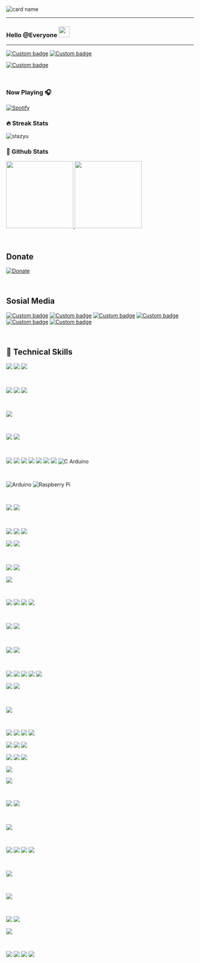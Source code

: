 ![card name](https://cardivo.vercel.app/api?name=Jefri%20Herdi%20Triyanto%20&description=%F0%9F%91%8B%20I%27m%20Jefri%20Herdi%20Triyanto%20%f0%9f%91%a6.%20I%20serve%20as%20a%20director%20of%20PT.%20Rakatama%20Cipta%20Semesta,%20majored%20in%20Civil%20Engineering%20but%20I%20have%20hobbies%20about%20Programming%20and%20Music%20%3A%29%20.%20I%20work%20with%20the%20latest%20Front-end%20frameworks%20like%20React.%20And%20I%20also%20created%20a%20Back-end%20PHP%20Framework%20called%20Nusa%20Bangsa.%20If%20you%20like%20my%20Back-end,%20make%20sure%20to%20%E2%AD%90%20the%20github%20repository%20to%20make%20it%20easier%20for%20other%20users%20to%20find.%20Thank%20you%20%F0%9F%92%8C%20&image=https://avatars.githubusercontent.com/u/35704193?s=400&u=7ca99bd2bf13235737403b99fb1dfe77388c7d2d&v=4&backgroundColor=%23ecf0f1&instagram=jefripunza&linkedin=Jefri%20Herdi%20Triyanto&github=jefripunza&twitter=jefripunza&pattern=leaf&colorPattern=%23eaeaea)

---

### Hello @Everyone <img src="https://github.com/TheDudeThatCode/TheDudeThatCode/blob/master/Assets/Hi.gif" width="29px">

---

[![Custom badge](https://img.shields.io/endpoint?style=for-the-badge&url=https%3A%2F%2Fjefripunza-youtube-channel-badge.vercel.app%2Fapi%2Fsubscriber)](https://www.youtube.com/user/jefripunza/videos/)
[![Custom badge](https://img.shields.io/endpoint?style=for-the-badge&url=https%3A%2F%2Fjefripunza-youtube-channel-badge.vercel.app%2Fapi%2Fviews)](https://www.youtube.com/user/jefripunza/videos/)

<!-- [![Custom badge](https://img.shields.io/endpoint?style=for-the-badge&url=https%3A%2F%2Fjefripunza-youtube-channel-badge.vercel.app%2Fapi%2Fcomments)](https://www.youtube.com/user/jefripunza/videos/) -->

[![Custom badge](https://img.shields.io/endpoint?style=for-the-badge&url=https%3A%2F%2Fjefripunza-youtube-channel-badge.vercel.app%2Fapi%2Fvideos)](https://www.youtube.com/user/jefripunza/videos/)


</br>


### Now Playing 🎧

[![Spotify](https://github-readme-remake.vercel.app/api/spotify)](https://open.spotify.com/user/31ly22wkgjzxbiamu7fpeaprqbsm)
<br/>

### 🔥 Streak Stats
<p align="left"><img align="center" src="https://github-readme-streak-stats.herokuapp.com/?user=jefripunza&theme=algolia" alt="stazyu" /></p>

### 📄 Github Stats
<p align="left">
<a href="https://github.com/jefripunza">
  <img height="180em" src="https://github-readme-stats-eight-theta.vercel.app/api?username=jefripunza&show_icons=true&theme=algolia&include_all_commits=true&count_private=true"/>
  <img height="180em" src="https://github-readme-stats-eight-theta.vercel.app/api/top-langs/?username=jefripunza&layout=compact&langs_count=8&theme=algolia"/>
</a>
</p>


</br>


## Donate

[![Donate](https://img.shields.io/badge/paypal-%2300457C.svg?&style=for-the-badge&logo=paypal&logoColor=white)](https://www.paypal.com/paypalme/jefripunza)

</br>

## Sosial Media

[![Custom badge](https://img.shields.io/badge/youtube-%23FF0000.svg?&style=for-the-badge&logo=youtube&logoColor=white)](https://www.youtube.com/user/jefripunza/)
[![Custom badge](https://img.shields.io/badge/instagram-%23E4405F.svg?&style=for-the-badge&logo=instagram&logoColor=white)](https://www.instagram.com/jefripunza/)
[![Custom badge](https://img.shields.io/badge/facebook-%231877F2.svg?&style=for-the-badge&logo=facebook&logoColor=white)](https://fb.com/jefripunza/)
[![Custom badge](https://img.shields.io/badge/twitter-%231DA1F2.svg?&style=for-the-badge&logo=twitter&logoColor=white)](https://twitter.com/jefripunza/)
[![Custom badge](https://img.shields.io/badge/linkedin-%230077B5.svg?&style=for-the-badge&logo=linkedin&logoColor=white)](https://www.linkedin.com/in/jefri-herdi-triyanto-ba76a8106/)
[![Custom badge](https://img.shields.io/badge/Website-FF7139?style=for-the-badge&logo=Firefox-Browser&logoColor=white)](https://jefripunza.vercel.app/)


<!-- **jefripunza/jefripunza** is a ✨ _special_ ✨ repository because its `README.md` (this file) appears on your GitHub profile.

Here are some ideas to get you started:

- 🔭 I’m currently working on ...
- 🌱 I’m currently learning ...
- 👯 I’m looking to collaborate on ...
- 🤔 I’m looking for help with ...
- 💬 Ask me about ...
- 📫 How to reach me: ...
- 😄 Pronouns: ...
- ⚡ Fun fact: ... -->


</br>

## 💼 Technical Skills

![](https://img.shields.io/badge/Codewars-B1361E?style=for-the-badge&logo=codewars&logoColor=grey)
![](https://img.shields.io/badge/-Hackerrank-2EC866?style=for-the-badge&logo=HackerRank&logoColor=white)
![](https://img.shields.io/badge/GeeksforGeeks-gray?style=for-the-badge&logo=geeksforgeeks&logoColor=35914c)

</br>

![](https://img.shields.io/badge/Visual%20Studio%20Code-0078d7.svg?style=for-the-badge&logo=visual-studio-code&logoColor=white)
![](https://img.shields.io/badge/Android%20Studio-3DDC84.svg?style=for-the-badge&logo=android-studio&logoColor=white)
![](https://img.shields.io/badge/Replit-DD1200?style=for-the-badge&logo=Replit&logoColor=white)

</br>

![](https://img.shields.io/badge/ESLint-4B3263?style=for-the-badge&logo=eslint&logoColor=white)

</br>

![](https://img.shields.io/badge/Trello-%23026AA7.svg?style=for-the-badge&logo=Trello&logoColor=white)
![](https://img.shields.io/badge/jira-%230A0FFF.svg?style=for-the-badge&logo=jira&logoColor=white)

</br>

![](https://img.shields.io/badge/Code-HTML5-informational?style=flat&logo=HTML5&color=E34F26)
![](https://img.shields.io/badge/Style-CSS3-informational?style=flat&logo=CSS3&color=1572B6)
![](https://img.shields.io/badge/Code-JavaScript-informational?style=flat&logo=JavaScript&color=F7DF1E)
![](https://img.shields.io/badge/typescript-%23007ACC.svg?style=for-the-badge&logo=typescript&logoColor=white)
![](https://img.shields.io/badge/go-%2300ADD8.svg?style=for-the-badge&logo=go&logoColor=white)
![](https://img.shields.io/badge/python-3670A0?style=for-the-badge&logo=python&logoColor=ffdd54)
![](https://img.shields.io/badge/php-%23777BB4.svg?style=for-the-badge&logo=php&logoColor=white)
![C Arduino](https://img.shields.io/badge/c-%2300599C.svg?style=for-the-badge&logo=c&logoColor=white)

</br>

![Arduino](https://img.shields.io/badge/-Arduino-00979D?style=for-the-badge&logo=Arduino&logoColor=white)
![Raspberry Pi](https://img.shields.io/badge/-RaspberryPi-C51A4A?style=for-the-badge&logo=Raspberry-Pi)

</br>

![](https://img.shields.io/badge/nginx-%23009639.svg?style=for-the-badge&logo=nginx&logoColor=white)
![](https://img.shields.io/badge/apache-%23D42029.svg?style=for-the-badge&logo=apache&logoColor=white)

</br>

![](https://img.shields.io/badge/Style-Bootstrap-informational?style=flat&logo=Bootstrap&color=7952B3)
![](https://img.shields.io/badge/MUI-%230081CB.svg?style=for-the-badge&logo=mui&logoColor=white)
![](https://img.shields.io/badge/Style-styled--components-informational?style=flat&logo=styled-components&color=DB7093)

![](https://img.shields.io/badge/chart.js-F5788D.svg?style=for-the-badge&logo=chart.js&logoColor=white)
![](https://img.shields.io/badge/threejs-black?style=for-the-badge&logo=three.js&logoColor=white)

</br>

![](https://img.shields.io/badge/Code-React-informational?style=flat&logo=react&color=61DAFB)
![](https://img.shields.io/badge/Next-black?style=for-the-badge&logo=next.js&logoColor=white)

![](https://img.shields.io/badge/react_native-%2320232a.svg?style=for-the-badge&logo=react&logoColor=%2361DAFB)

</br>

![](https://img.shields.io/badge/Code-Redux-informational?style=flat&logo=Redux&color=764ABC)
![](https://img.shields.io/badge/React_Router-CA4245?style=for-the-badge&logo=react-router&logoColor=white)
![](https://img.shields.io/badge/jquery-%230769AD.svg?style=for-the-badge&logo=jquery&logoColor=white)
![](https://img.shields.io/badge/Socket.io-black?style=for-the-badge&logo=socket.io&badgeColor=010101)

</br>

![](https://img.shields.io/badge/express.js-%23404d59.svg?style=for-the-badge&logo=express&logoColor=%2361DAFB)
![](https://img.shields.io/badge/adonisjs-%23220052.svg?style=for-the-badge&logo=adonisjs&logoColor=white)

</br>

![](https://img.shields.io/badge/JWT-black?style=for-the-badge&logo=JSON%20web%20tokens)
![](https://img.shields.io/badge/-Swagger-%23Clojure?style=for-the-badge&logo=swagger&logoColor=white)

</br>

![](https://img.shields.io/badge/Code-SQLite-informational?style=flat&logo=SQLite&color=003B57)
![](https://img.shields.io/badge/mysql-%2300f.svg?style=for-the-badge&logo=mysql&logoColor=white)
![](https://img.shields.io/badge/MariaDB-003545?style=for-the-badge&logo=mariadb&logoColor=white)
![](https://img.shields.io/badge/Code-PostgreSQL-informational?style=flat&logo=PostgreSQL&color=336791)
![](https://img.shields.io/badge/MongoDB-%234ea94b.svg?style=for-the-badge&logo=mongodb&logoColor=white)

![](https://img.shields.io/badge/redis-%23DD0031.svg?style=for-the-badge&logo=redis&logoColor=white)
![](https://img.shields.io/badge/Rabbitmq-FF6600?style=for-the-badge&logo=rabbitmq&logoColor=white)

</br>

![](https://img.shields.io/badge/Postman-FF6C37?style=for-the-badge&logo=postman&logoColor=white)

</br>

![](https://img.shields.io/badge/Tools-Git-informational?style=flat&logo=Git&color=F05032)
![](https://img.shields.io/badge/Tools-GitHub-informational?style=flat&logo=GitHub&color=181717)
![](https://img.shields.io/badge/gitlab-%23181717.svg?style=for-the-badge&logo=gitlab&logoColor=white)
![](https://img.shields.io/badge/bitbucket-%230047B3.svg?style=for-the-badge&logo=bitbucket&logoColor=white)

![](https://img.shields.io/badge/github%20actions-%232671E5.svg?style=for-the-badge&logo=githubactions&logoColor=white)
![](https://img.shields.io/badge/gitlab%20ci-%23181717.svg?style=for-the-badge&logo=gitlab&logoColor=white)
![](https://img.shields.io/badge/jenkins-%232C5263.svg?style=for-the-badge&logo=jenkins&logoColor=white)

![](https://img.shields.io/badge/vercel-%23000000.svg?style=for-the-badge&logo=vercel&logoColor=white)
![](https://img.shields.io/badge/Tools-Heroku-informational?style=flat&logo=Heroku&color=430098)
![](https://img.shields.io/badge/Tools-Netlify-informational?style=flat&logo=netlify&color=00C7B7)

![](https://img.shields.io/badge/docker-%230db7ed.svg?style=for-the-badge&logo=docker&logoColor=white)

![](https://img.shields.io/badge/grafana-%23F46800.svg?style=for-the-badge&logo=grafana&logoColor=white)

</br>

![](https://img.shields.io/badge/Canva-%2300C4CC.svg?style=for-the-badge&logo=Canva&logoColor=white)
![](https://img.shields.io/badge/Tools-Figma-informational?style=flat&logo=Figma&color=F24E1E)

</br>

![](https://img.shields.io/badge/Electron-191970?style=for-the-badge&logo=Electron&logoColor=white)

</br>

![](https://img.shields.io/badge/node.js-6DA55F?style=for-the-badge&logo=node.js&logoColor=white)
![](https://img.shields.io/badge/Tools-NPM-informational?style=flat&logo=NPM&color=CB3837)
![](https://img.shields.io/badge/yarn-%232C8EBB.svg?style=for-the-badge&logo=yarn&logoColor=white)
![](https://img.shields.io/badge/vite-%23646CFF.svg?style=for-the-badge&logo=vite&logoColor=white)

</br>

![](https://img.shields.io/badge/Insomnia-black?style=for-the-badge&logo=insomnia&logoColor=5849BE)

</br>

![](https://img.shields.io/badge/opencv-%23white.svg?style=for-the-badge&logo=opencv&logoColor=white)

</br>

![](https://img.shields.io/badge/Adobe%20Audition-9999FF.svg?style=for-the-badge&logo=Adobe%20Audition&logoColor=white)
![](https://img.shields.io/badge/Audacity-0000CC?style=for-the-badge&logo=audacity&logoColor=white)

![](https://img.shields.io/badge/sound%20cloud-FF5500?style=for-the-badge&logo=soundcloud&logoColor=white)

</br>

![](https://img.shields.io/badge/ea-%23000000.svg?style=for-the-badge&logo=ea&logoColor=white)
![](https://img.shields.io/badge/epicgames-%23313131.svg?style=for-the-badge&logo=epicgames&logoColor=white)
![](https://img.shields.io/badge/nVIDIA-%2376B900.svg?style=for-the-badge&logo=nVIDIA&logoColor=white)
![](https://img.shields.io/badge/steam-%23000000.svg?style=for-the-badge&logo=steam&logoColor=white)

